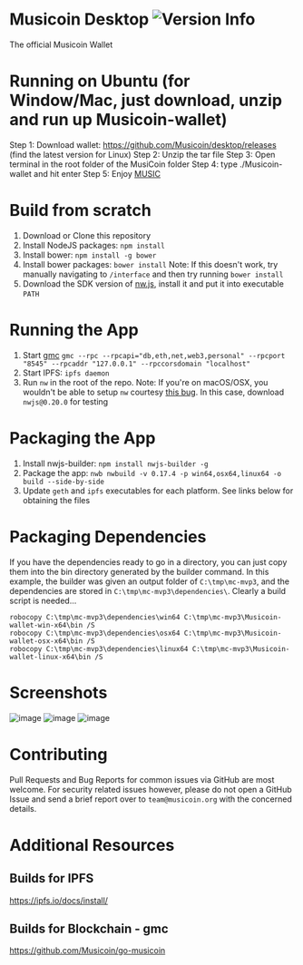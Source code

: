 # Musicoin Desktop ![Version Info](https://img.shields.io/badge/version-0.60-green.svg)

The official Musicoin Wallet

# Running on Ubuntu (for Window/Mac, just download, unzip and run up Musicoin-wallet)

Step 1: Download wallet:
https://github.com/Musicoin/desktop/releases (find the latest version for Linux)
Step 2: Unzip the tar file
Step 3: Open terminal in the root folder of the MusiCoin folder
Step 4: type ./Musicoin-wallet and hit enter
Step 5: Enjoy [MUSIC](https://musicoin.org/welcome)

# Build from scratch

1. Download or Clone this repository
2. Install NodeJS packages: `npm install`
3. Install bower: `npm install -g bower`
4. Install bower packages: `bower install` Note: If this doesn't work, try manually navigating to `/interface` and then try running `bower install`
5. Download the SDK version of [nw.js](http://nwjs.io/), install it and put it into executable `PATH`


# Running the App

1. Start [gmc](https://github.com/Musicoin/go-musicoin) `gmc --rpc --rpcapi="db,eth,net,web3,personal" --rpcport "8545" --rpcaddr "127.0.0.1" --rpccorsdomain "localhost"`
2. Start IPFS: `ipfs daemon`
3. Run `nw` in the root of the repo. Note: If you're on macOS/OSX, you wouldn't be able to setup `nw` courtesy [this bug](https://github.com/nwjs/npm-installer/issues/56). In this case, download `nwjs@0.20.0` for testing

# Packaging the App

1. Install nwjs-builder: `npm install nwjs-builder -g`
2. Package the app: `nwb nwbuild -v 0.17.4 -p win64,osx64,linux64 -o build --side-by-side`
3. Update `geth` and `ipfs` executables for each platform. See links below for obtaining the files

# Packaging Dependencies

If you have the dependencies ready to go in a directory, you can just copy them into the bin directory generated by the builder command. In this example, the builder was given an output folder of `C:\tmp\mc-mvp3`, and the dependencies are stored in `C:\tmp\mc-mvp3\dependencies\`. Clearly a build script is needed...

```
robocopy C:\tmp\mc-mvp3\dependencies\win64 C:\tmp\mc-mvp3\Musicoin-wallet-win-x64\bin /S
robocopy C:\tmp\mc-mvp3\dependencies\osx64 C:\tmp\mc-mvp3\Musicoin-wallet-osx-x64\bin /S
robocopy C:\tmp\mc-mvp3\dependencies\linux64 C:\tmp\mc-mvp3\Musicoin-wallet-linux-x64\bin /S
```

# Screenshots

![image](https://github.com/Musicoin/desktop/blob/master/images/1.png) ![image](https://github.com/Musicoin/desktop/blob/master/images/2.png) ![image](https://github.com/Musicoin/desktop/blob/master/images/3.png)

# Contributing

Pull Requests and Bug Reports for common issues via GitHub are most welcome. For security related issues however, please do not open a GitHub Issue and send a brief report over to `team@musicoin.org` with the concerned details.

# Additional Resources

## Builds for IPFS

<https://ipfs.io/docs/install/>

## Builds for Blockchain - gmc

<https://github.com/Musicoin/go-musicoin>
